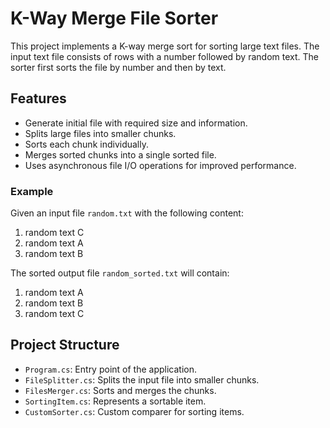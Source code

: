 # K-Way Merge File Sorter

This project implements a K-way merge sort for sorting large text files. 
The input text file consists of rows with a number followed by random text.
 The sorter first sorts the file by number and then by text.

## Features

- Generate initial file with required size and information.
- Splits large files into smaller chunks.
- Sorts each chunk individually.
- Merges sorted chunks into a single sorted file.
- Uses asynchronous file I/O operations for improved performance.

### Example

Given an input file `random.txt` with the following content:

1. random text C
2. random text A
3. random text B

The sorted output file `random_sorted.txt` will contain:

1. random text A
2. random text B
3. random text C

## Project Structure

- `Program.cs`: Entry point of the application.
- `FileSplitter.cs`: Splits the input file into smaller chunks.
- `FilesMerger.cs`: Sorts and merges the chunks.
- `SortingItem.cs`: Represents a sortable item.
- `CustomSorter.cs`: Custom comparer for sorting items.